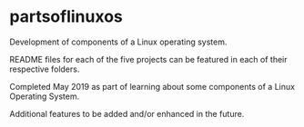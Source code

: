 # partsoflinuxos
Development of components of a Linux operating system. 

README files for each of the five projects can be featured in each of their respective folders. 

Completed May 2019 as part of learning about some components of a Linux Operating System.

Additional features to be added and/or enhanced in the future. 
